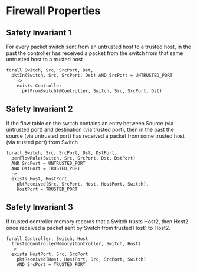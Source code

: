 # Firewall Properties

## Safety Invariant 1

For every packet switch sent from an untrusted host to a trusted host, in the past the controller has received a packet from the switch from that same untrusted host to a trusted host 

```
forall Switch, Src, SrcPort, Dst,
  pktIn(Switch, Src, SrcPort, Dst) AND SrcPort = UNTRUSTED_PORT 
    ->
    exists Controller
      pktFromSwitch(@Controller, Switch, Src, SrcPort, Dst)
```

## Safety Invariant 2

If the flow table on the switch contains an entry between Source (via untrusted port) and destination (via trusted port), then in the past the source (via untrusted port) has received a packet from some trusted host (via trusted port) from Switch

```
forall Switch, Src, SrcPort, Dst, DstPort,
  perFlowRule(Switch, Src, SrcPort, Dst, DstPort) 
  AND SrcPort = UNTRUSTED_PORT
  AND DstPort = TRUSTED_PORT 
  ->
  exists Host, HostPort,
    pktReceived(Src, SrcPort, Host, HostPort, Switch),
    HostPort = TRUSTED_PORT
```

## Safety Invariant 3

If trusted controller memory records that a Switch trusts Host2, then Host2 once received a packet sent by Switch from trusted Host1 to Host2.

```
forall Controller, Switch, Host
  trustedControllerMemory(Controller, Switch, Host) 
  ->
  exists HostPort, Src, SrcPort
    pktReceived(Host, HostPort, Src, SrcPort, Switch)
    AND SrcPort = TRUSTED_PORT
```

